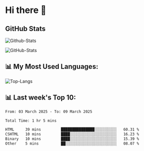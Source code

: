 # Hi there 👋

## GitHub Stats
![Github-Stats](https://github-readme-stats-sigma-five.vercel.app/api?username=ltorson&show_icons=true&theme=radical&count_private=true&show=reviews,discussions_started,discussions_answered,prs_merged,prs_merged_percentage)

![GitHub-Stats](https://github-readme-stats.vercel.app/api/wakatime?username=LeeTorson&theme=synthwave&size_weight=0.5&count_weight=0.5&title_color=36F9F6&langs_count=10&count_private=true)

## 📊 My Most Used Languages:
![Top-Langs](https://github-readme-stats-sigma-five.vercel.app/api/top-langs/?username=LTorson&layout=compact&langs_count=10)


## 📊 Last week's Top 10:
<!--START_SECTION:waka-->

```txt
From: 03 March 2025 - To: 09 March 2025

Total Time: 1 hr 5 mins

HTML     39 mins         ███████████████░░░░░░░░░░   60.31 %
CSHTML   10 mins         ████░░░░░░░░░░░░░░░░░░░░░   16.23 %
Binary   10 mins         ████░░░░░░░░░░░░░░░░░░░░░   15.39 %
Other    5 mins          ██░░░░░░░░░░░░░░░░░░░░░░░   08.07 %
```

<!--END_SECTION:waka-->
